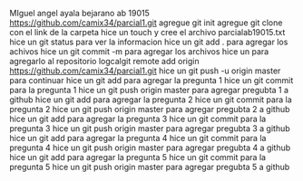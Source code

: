 MIguel angel ayala bejarano ab 19015
https://github.com/camix34/parcial1.git
agregue git init
agregue git clone con el link de la carpeta 
hice un touch y cree el archivo parcialab19015.txt
hice un git status para ver la informacion
hice un git add . para agregar los achivos
hice un  git commit -m para agregar los archivos
hice un para agregarlo al repositorio logcalgit remote add origin https://github.com/camix34/parcial1.git
hice un git push -u origin master para continuar
hice un git add para agregar la pregunta 1
hice un git commit para la pregunta 1
hice un git push origin master para agregar pregubta 1 a github
hice un git add para agregar la pregunta 2
hice un git commit para la pregunta 2
hice un git push origin master para agregar pregubta 2 a github
hice un git add para agregar la pregunta 3
hice un git commit para la pregunta 3
hice un git push origin master para agregar pregubta 3 a github
hice un git add para agregar la pregunta 4
hice un git commit para la pregunta 4
hice un git push origin master para agregar pregubta 4 a github
hice un git add para agregar la pregunta 5
hice un git commit para la pregunta 5
hice un git push origin master para agregar pregubta 5 a github